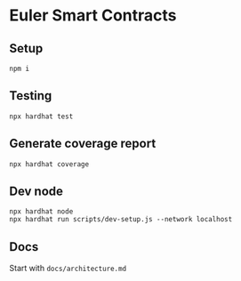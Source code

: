 # Euler Smart Contracts

## Setup

    npm i

## Testing

    npx hardhat test

## Generate coverage report

    npx hardhat coverage

## Dev node

    npx hardhat node
    npx hardhat run scripts/dev-setup.js --network localhost

## Docs

Start with `docs/architecture.md`

